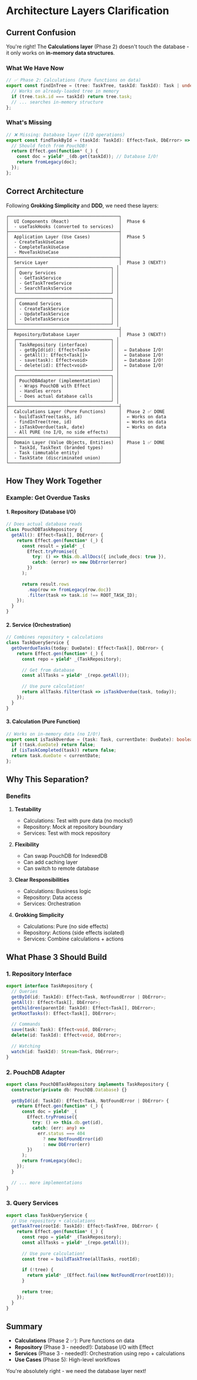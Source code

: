 # Architecture Layers Clarification

## Current Confusion

You're right! The **Calculations layer** (Phase 2) doesn't touch the database - it only works on **in-memory data structures**.

### What We Have Now

```typescript
// ✅ Phase 2: Calculations (Pure functions on data)
export const findInTree = (tree: TaskTree, taskId: TaskId): Task | undefined => {
  // Works on already-loaded tree in memory
  if (tree.task.id === taskId) return tree.task;
  // ... searches in-memory structure
};
```

### What's Missing

```typescript
// ❌ Missing: Database layer (I/O operations)
export const findTaskById = (taskId: TaskId): Effect<Task, DbError> => {
  // Should fetch from PouchDB!
  return Effect.gen(function* (_) {
    const doc = yield* _(db.get(taskId)); // Database I/O!
    return fromLegacy(doc);
  });
};
```

## Correct Architecture

Following **Grokking Simplicity** and **DDD**, we need these layers:

```
┌──────────────────────────────────────────┐
│  UI Components (React)                   │  Phase 6
│  - useTaskHooks (converted to services)  │
├──────────────────────────────────────────┤
│  Application Layer (Use Cases)           │  Phase 5
│  - CreateTaskUseCase                     │
│  - CompleteTaskUseCase                   │
│  - MoveTaskUseCase                       │
├──────────────────────────────────────────┤
│  Service Layer                           │  Phase 3 (NEXT!)
│  ┌────────────────────────────────────┐ │
│  │ Query Services                     │ │
│  │ - GetTaskService                   │ │
│  │ - GetTaskTreeService               │ │
│  │ - SearchTasksService               │ │
│  └────────────────────────────────────┘ │
│  ┌────────────────────────────────────┐ │
│  │ Command Services                   │ │
│  │ - CreateTaskService                │ │
│  │ - UpdateTaskService                │ │
│  │ - DeleteTaskService                │ │
│  └────────────────────────────────────┘ │
├──────────────────────────────────────────┤
│  Repository/Database Layer               │  Phase 3 (NEXT!)
│  ┌────────────────────────────────────┐ │
│  │ TaskRepository (interface)         │ │
│  │ - getById(id): Effect<Task>        │ │  ← Database I/O!
│  │ - getAll(): Effect<Task[]>         │ │  ← Database I/O!
│  │ - save(task): Effect<void>         │ │  ← Database I/O!
│  │ - delete(id): Effect<void>         │ │  ← Database I/O!
│  └────────────────────────────────────┘ │
│  ┌────────────────────────────────────┐ │
│  │ PouchDBAdapter (implementation)    │ │
│  │ - Wraps PouchDB with Effect        │ │
│  │ - Handles errors                   │ │
│  │ - Does actual database calls       │ │
│  └────────────────────────────────────┘ │
├──────────────────────────────────────────┤
│  Calculations Layer (Pure Functions)     │  Phase 2 ✅ DONE
│  - buildTaskTree(tasks, id)              │  ← Works on data
│  - findInTree(tree, id)                  │  ← Works on data
│  - isTaskOverdue(task, date)             │  ← Works on data
│  - All PURE (no I/O, no side effects)    │
├──────────────────────────────────────────┤
│  Domain Layer (Value Objects, Entities)  │  Phase 1 ✅ DONE
│  - TaskId, TaskText (branded types)      │
│  - Task (immutable entity)               │
│  - TaskState (discriminated union)       │
└──────────────────────────────────────────┘
```

## How They Work Together

### Example: Get Overdue Tasks

#### 1. Repository (Database I/O)
```typescript
// Does actual database reads
class PouchDBTaskRepository {
  getAll(): Effect<Task[], DbError> {
    return Effect.gen(function* (_) {
      const result = yield* _(
        Effect.tryPromise({
          try: () => this.db.allDocs({ include_docs: true }),
          catch: (error) => new DbError(error)
        })
      );
      
      return result.rows
        .map(row => fromLegacy(row.doc))
        .filter(task => task.id !== ROOT_TASK_ID);
    });
  }
}
```

#### 2. Service (Orchestration)
```typescript
// Combines repository + calculations
class TaskQueryService {
  getOverdueTasks(today: DueDate): Effect<Task[], DbError> {
    return Effect.gen(function* (_) {
      const repo = yield* _(TaskRepository);
      
      // Get from database
      const allTasks = yield* _(repo.getAll());
      
      // Use pure calculation!
      return allTasks.filter(task => isTaskOverdue(task, today));
    });
  }
}
```

#### 3. Calculation (Pure Function)
```typescript
// Works on in-memory data (no I/O!)
export const isTaskOverdue = (task: Task, currentDate: DueDate): boolean => {
  if (!task.dueDate) return false;
  if (isTaskCompleted(task)) return false;
  return task.dueDate < currentDate;
};
```

## Why This Separation?

### Benefits

1. **Testability**
   - Calculations: Test with pure data (no mocks!)
   - Repository: Mock at repository boundary
   - Services: Test with mock repository

2. **Flexibility**
   - Can swap PouchDB for IndexedDB
   - Can add caching layer
   - Can switch to remote database

3. **Clear Responsibilities**
   - Calculations: Business logic
   - Repository: Data access
   - Services: Orchestration

4. **Grokking Simplicity**
   - Calculations: Pure (no side effects)
   - Repository: Actions (side effects isolated)
   - Services: Combine calculations + actions

## What Phase 3 Should Build

### 1. Repository Interface
```typescript
export interface TaskRepository {
  // Queries
  getById(id: TaskId): Effect<Task, NotFoundError | DbError>;
  getAll(): Effect<Task[], DbError>;
  getChildren(parentId: TaskId): Effect<Task[], DbError>;
  getRootTasks(): Effect<Task[], DbError>;
  
  // Commands
  save(task: Task): Effect<void, DbError>;
  delete(id: TaskId): Effect<void, DbError>;
  
  // Watching
  watch(id: TaskId): Stream<Task, DbError>;
}
```

### 2. PouchDB Adapter
```typescript
export class PouchDBTaskRepository implements TaskRepository {
  constructor(private db: PouchDB.Database) {}
  
  getById(id: TaskId): Effect<Task, NotFoundError | DbError> {
    return Effect.gen(function* (_) {
      const doc = yield* _(
        Effect.tryPromise({
          try: () => this.db.get(id),
          catch: (err: any) => 
            err.status === 404 
              ? new NotFoundError(id) 
              : new DbError(err)
        })
      );
      return fromLegacy(doc);
    });
  }
  
  // ... more implementations
}
```

### 3. Query Services
```typescript
export class TaskQueryService {
  // Use repository + calculations
  getTaskTree(rootId: TaskId): Effect<TaskTree, DbError> {
    return Effect.gen(function* (_) {
      const repo = yield* _(TaskRepository);
      const allTasks = yield* _(repo.getAll());
      
      // Use pure calculation!
      const tree = buildTaskTree(allTasks, rootId);
      
      if (!tree) {
        return yield* _(Effect.fail(new NotFoundError(rootId)));
      }
      
      return tree;
    });
  }
}
```

## Summary

- **Calculations** (Phase 2 ✅): Pure functions on data
- **Repository** (Phase 3 - needed!): Database I/O with Effect
- **Services** (Phase 3 - needed!): Orchestration using repo + calculations
- **Use Cases** (Phase 5): High-level workflows

You're absolutely right - we need the database layer next!
